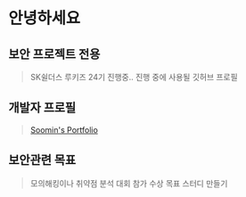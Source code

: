 # 안녕하세요

## 보안 프로젝트 전용
> SK쉴더스 루키즈 24기 진행중..
> 진행 중에 사용될 깃허브 프로필

## 개발자 프로필
> [Soomin's Portfolio](https://Chisoomin.github.io/portfolio.html)

## 보안관련 목표
> 모의해킹이나 취약점 분석 대회 참가
> 수상 목표 스터디 만들기